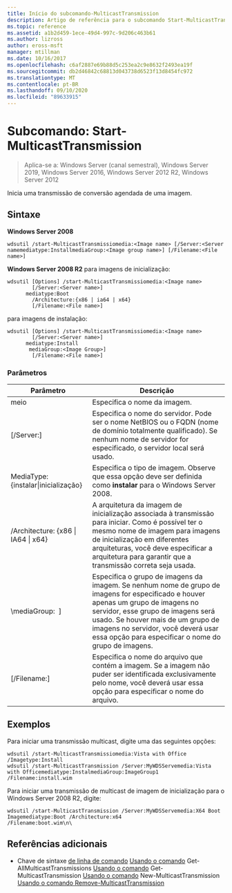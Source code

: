 ```yaml
---
title: Início do subcomando-MulticastTransmission
description: Artigo de referência para o subcomando Start-MulticastTransmission, que inicia uma transmissão de conversão agendada de uma imagem.
ms.topic: reference
ms.assetid: a1b2d459-1ece-49d4-997c-9d206c463b61
ms.author: lizross
author: eross-msft
manager: mtillman
ms.date: 10/16/2017
ms.openlocfilehash: c6af2887e69b88d5c253ea2c9e8632f2493ea19f
ms.sourcegitcommit: db2d46842c68813d043738d6523f13d8454fc972
ms.translationtype: MT
ms.contentlocale: pt-BR
ms.lasthandoff: 09/10/2020
ms.locfileid: "89633915"
---
```

# <a name="subcommand-start-multicasttransmission"></a>Subcomando: Start-MulticastTransmission

> Aplica-se a: Windows Server (canal semestral), Windows Server 2019, Windows Server 2016, Windows Server 2012 R2, Windows Server 2012

Inicia uma transmissão de conversão agendada de uma imagem.

## <a name="syntax"></a>Sintaxe
**Windows Server 2008**
```
wdsutil /start-MulticastTransmissiomedia:<Image name> [/Server:<Server namemediatype:InstallmediaGroup:<Image group name>] [/Filename:<File name>]
```
**Windows Server 2008 R2** para imagens de inicialização:
```
wdsutil [Options] /start-MulticastTransmissiomedia:<Image name>
        [/Server:<Server name>]
      mediatype:Boot
        /Architecture:{x86 | ia64 | x64}
        [/Filename:<File name>]
```
para imagens de instalação:
```
wdsutil [Options] /start-MulticastTransmissiomedia:<Image name>
        [/Server:<Server name>]
      mediatype:Install
       mediaGroup:<Image Group>]
        [/Filename:<File name>]
```
### <a name="parameters"></a>Parâmetros
|Parâmetro|Descrição|
|-------|--------|
meio<Image name>|Especifica o nome da imagem.|
|[/Server:<Server name>]|Especifica o nome do servidor. Pode ser o nome NetBIOS ou o FQDN (nome de domínio totalmente qualificado). Se nenhum nome de servidor for especificado, o servidor local será usado.|
MediaType: {instalar&#124;inicialização}|Especifica o tipo de imagem. Observe que essa opção deve ser definida como **instalar** para o Windows Server 2008.|
|/Architecture: {x86 &#124; IA64 &#124; x64}|A arquitetura da imagem de inicialização associada à transmissão para iniciar. Como é possível ter o mesmo nome de imagem para imagens de inicialização em diferentes arquiteturas, você deve especificar a arquitetura para garantir que a transmissão correta seja usada.|
|\mediaGroup: <Image group name> ]|Especifica o grupo de imagens da imagem. Se nenhum nome de grupo de imagens for especificado e houver apenas um grupo de imagens no servidor, esse grupo de imagens será usado. Se houver mais de um grupo de imagens no servidor, você deverá usar essa opção para especificar o nome do grupo de imagens.|
|[/Filename:<File name>]|Especifica o nome do arquivo que contém a imagem. Se a imagem não puder ser identificada exclusivamente pelo nome, você deverá usar essa opção para especificar o nome do arquivo.|
## <a name="examples"></a>Exemplos
Para iniciar uma transmissão multicast, digite uma das seguintes opções:
```
wdsutil /start-MulticastTransmissiomedia:Vista with Office
/Imagetype:Install
wdsutil /start-MulticastTransmission /Server:MyWDSServemedia:Vista with Officemediatype:InstalmediaGroup:ImageGroup1 /Filename:install.wim
```
Para iniciar uma transmissão de multicast de imagem de inicialização para o Windows Server 2008 R2, digite:
```
wdsutil /start-MulticastTransmission /Server:MyWDSServemedia:X64 Boot Imagemediatype:Boot /Architecture:x64
/Filename:boot.wim\n\
```
## <a name="additional-references"></a>Referências adicionais
- Chave de sintaxe [de linha de comando](command-line-syntax-key.md) 
 [Usando o comando](using-the-get-allmulticasttransmissions-command.md) 
 Get-AllMulticastTransmissions [Usando o comando](using-the-get-multicasttransmission-command.md) 
 Get-MulticastTransmission [Usando o comando](using-the-new-multicasttransmission-command.md) 
 New-MulticastTransmission [Usando o comando Remove-MulticastTransmission](using-the-remove-multicasttransmission-command.md)
